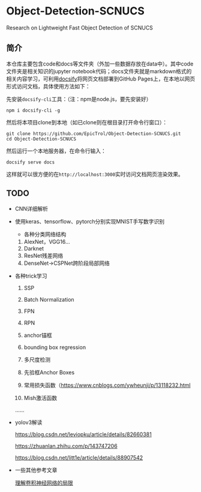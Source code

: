 # Object-Detection-SCNUCS
 Research on Lightweight  Fast Object Detection of SCNUCS

## 简介

本仓库主要包含code和docs等文件夹（外加一些数据存放在data中）。其中code文件夹是相关知识的jupyter notebook代码；docs文件夹就是markdown格式的相关内容学习，可利用[docsify](https://docsify.js.org/#/zh-cn/)将网页文档部署到GitHub Pages上，在本地以网页形式访问文档，具体使用方法如下：

先安装`docsify-cli`工具：（注：npm是node.js，要先安装好）

``` shell
npm i docsify-cli -g
```

然后将本项目clone到本地（如已clone则在根目录打开命令行窗口）：

``` shell
git clone https://github.com/EpicTrol/Object-Detection-SCNUCS.git
cd Object-Detection-SCNUCS
```

然后运行一个本地服务器，在命令行输入：

``` shell
docsify serve docs
```

这样就可以很方便的在`http://localhost:3000`实时访问文档网页渲染效果。

## TODO

+ CNN详细解析

+ 使用keras、tensorflow、pytorch分别实现MNIST手写数字识别

  + 各种分类网络结构

  1. AlexNet，VGG16…
  2. Darknet
  3. ResNet残差网络
  4. DenseNet->CSPNet跨阶段局部网络

+ 各种trick学习

  1. SSP

  2. Batch Normalization

  3. FPN

  4. RPN

  5. anchor锚框

  6. bounding box regression

  7. 多尺度检测

  8. 先验框Anchor Boxes

  9. 常用损失函数（https://www.cnblogs.com/ywheunji/p/13118232.html

  10. Mish激活函数

     ……

+ yolov3解读

  https://blog.csdn.net/leviopku/article/details/82660381

  https://zhuanlan.zhihu.com/p/143747206

  https://blog.csdn.net/litt1e/article/details/88907542

+ 一些其他参考文章

  [理解卷积神经网络的局限](https://mp.weixin.qq.com/s?__biz=MzI5MDUyMDIxNA==&mid=2247493838&idx=1&sn=6280b66c21308c8253a6411ad58f7beb&chksm=ec1c0537db6b8c21d2edd2ad171a4f7e8e11460edb7cb46dfa3ac6851cfbda079e92e79dcae4&scene=158#rd)

  

